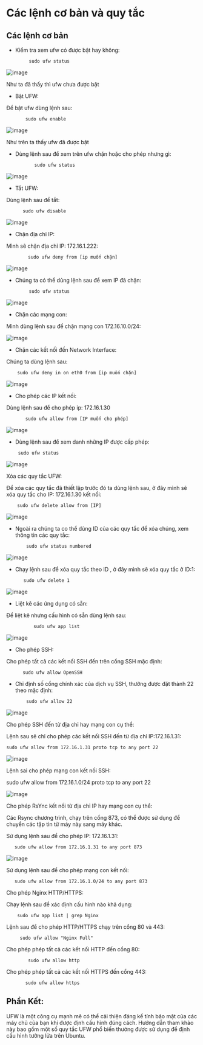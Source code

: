 # Các lệnh  cơ bản và quy tắc
## Các lệnh cơ bản
- Kiểm tra xem ufw có được bật hay không:

           sudo ufw status

![image](https://user-images.githubusercontent.com/105496635/188384804-7ef3a19c-28ae-44c6-bebc-38a08b61af78.png)
  
       
Như ta đã thấy thì ufw chưa được bật

- Bật UFW:

Để bật ufw dùng lệnh sau:

           sudo ufw enable


![image](https://user-images.githubusercontent.com/105496635/188385095-37aa7d4c-1431-4447-9712-7e35ecdb275e.png)


Như trên ta thấy ufw đã được bật

- Dùng lệnh sau để xem trên ufw chặn hoặc cho phép nhưng gì:

             sudo ufw status

![image](https://user-images.githubusercontent.com/105496635/188385724-af87626c-e159-4cae-b436-e056e16cb68f.png)



- Tắt UFW:

Dùng lệnh sau để tắt:

          sudo ufw disable

![image](https://user-images.githubusercontent.com/105496635/188385943-a26c99c4-4cec-4278-918e-fe2eb8abe66b.png)


- Chặn địa chỉ IP:

Mình sẽ chặn địa chỉ IP: 172.16.1.222:

            sudo ufw deny from [ip muốn chặn]

![image](https://user-images.githubusercontent.com/105496635/188386441-ce580ae8-951a-4e10-86f8-1e8c9c42f19e.png)

- Chúng ta có thể dủng lệnh sau để xem IP đã chặn:

           sudo ufw status

![image](https://user-images.githubusercontent.com/105496635/188392197-344c8a8c-1f1d-454a-bb0e-79992dee3022.png)

- Chặn các mạng con:

Mình dùng lệnh sau để chặn mạng con 172.16.10.0/24:

![image](https://user-images.githubusercontent.com/105496635/188392391-b6cf86f3-5de5-432d-88d2-39da384df05d.png)



- Chặn các kết nối đến Network Interface:

Chúng ta dùng lệnh sau:

        sudo ufw deny in on eth0 from [ip muốn chặn]

![image](https://user-images.githubusercontent.com/105496635/188392574-c9dc3457-bf0c-41ad-9baa-31e18fd22985.png)


- Cho phép các IP kết nối:

Dùng lệnh sau để cho phép ip: 172.16.1.30

           sudo ufw allow from [IP muốn cho phép]

![image](https://user-images.githubusercontent.com/105496635/188392876-37b916ae-ff2e-465d-9c88-f2f5b783eb68.png)




- Dùng lệnh sau để xem danh những IP được cấp phép:

       sudo ufw status


![image](https://user-images.githubusercontent.com/105496635/188393297-718938dd-7ef0-4540-b34d-c7555b799826.png)

Xóa các quy tắc UFW:

Để xóa các quy tắc đã thiết lập trước đó ta dùng lệnh sau, ở đây mình sẽ xóa quy tắc cho IP: 172.16.1.30 kết nối:


        sudo ufw delete allow from [IP]


![image](https://user-images.githubusercontent.com/105496635/188393908-c1371ebd-1a19-44f5-8a5a-150f14583873.png)

- Ngoài ra chúng ta co thể dùng ID của các quy tắc để xóa chúng, xem thông tin các quy tắc:

          sudo ufw status numbered


![image](https://user-images.githubusercontent.com/105496635/188394314-a6559195-6862-4409-a964-423d4d85b37f.png)


- Chạy lệnh sau để xóa quy tắc theo ID , ở đây mình sẽ xóa quy tắc ở ID:1:

         sudo ufw delete 1

![image](https://user-images.githubusercontent.com/105496635/188394642-1486f234-61ed-4606-bdce-c7fd970dea16.png)

- Liệt kê các ứng dụng có sẵn:

Để liệt kê nhưng cấu hình có sẵn dùng lệnh sau:

              sudo ufw app list


![image](https://user-images.githubusercontent.com/105496635/188394902-78fd2334-00ab-4c88-92a8-427d5a57bbea.png)



- Cho phép SSH:

Cho phép tất cả các kết nối SSH đến trên cổng SSH mặc định:

          sudo ufw allow OpenSSH

- Chỉ định số cổng chính xác của dịch vụ SSH, thường được đặt thành 22 theo mặc định:

          sudo ufw allow 22

![image](https://user-images.githubusercontent.com/105496635/188395707-0bca2cd5-4c1e-40f2-a9b5-398e05a96a2d.png)



Cho phép SSH đến từ địa chỉ hay mạng con cụ thể:

Lệnh sau sẽ chỉ cho phép các kết nối SSH đến từ địa chỉ IP:172.16.1.31:

    sudo ufw allow from 172.16.1.31 proto tcp to any port 22

![image](https://user-images.githubusercontent.com/105496635/188395851-6e84c1a2-2aea-4264-8809-94dc25bacc01.png)


Lệnh sai cho phép mạng con kết nối SSH:

sudo ufw allow from 172.16.1.0/24 proto tcp to any port 22

![image](https://user-images.githubusercontent.com/105496635/188396326-27a382f1-9acc-457c-a9e8-a22804991aa3.png)


Cho phép RsYnc kết nối từ địa chỉ IP hay mạng con cụ thể:

Các Rsync chương trình, chạy trên cổng 873, có thể được sử dụng để chuyển các tập tin từ máy này sang máy khác.

Sử dụng lệnh sau để cho phép IP: 172.16.1.31:

       sudo ufw allow from 172.16.1.31 to any port 873

![image](https://user-images.githubusercontent.com/105496635/188396402-c1d5f727-dd76-43b1-8f39-c5839c4fab99.png)


Sử dụng lệnh sau để cho phép mạng con kết nối:

       sudo ufw allow from 172.16.1.0/24 to any port 873


Cho phép Nginx HTTP/HTTPS:

Chạy lệnh sau để xác định cấu hình nào khả dụng:

        sudo ufw app list | grep Nginx


Lệnh sau để cho phép HTTP/HTTPS chạy trên cổng  80 và 443:

         sudo ufw allow "Nginx Full"


Cho phép phép tất cả các kết nối HTTP đến cổng 80:

            sudo ufw allow http


Cho phép phép tất cả các kết nối HTTPS đến cổng 443:

           sudo ufw allow https



## Phần Kết:
UFW là một công cụ mạnh mẽ có thể cải thiện đáng kể tính bảo mật của các máy chủ của bạn khi được định cấu hình đúng cách. Hướng dẫn tham khảo này bao gồm một số quy tắc UFW phổ biến thường được sử dụng để định cấu hình tường lửa trên Ubuntu.
















